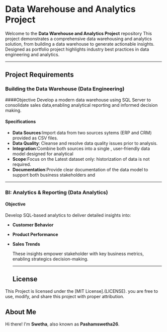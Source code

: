 # Data Warehouse and Analytics Project

Welcome to the **Data Warehouse and Analytics Project** repository
This project demonstrates a comprehensive data warehousing and analytics solution, from building a data warehouse to generate actionable insights. Designed as portfolio project highlights industry best practices in data engineering and analytics.

---

## Project Requirements

### Building the Data Warehouse (Data Engineering)

####Objective
Develop a modern data warehouse using SQL Server to consolidate sales data,enabling analytical reporting and informed decision making.

#### Specifications
- **Data Sources**:Import data from two sources sytems (ERP and CRM) provided as CSV files.
- **Data Quality**: Cleanse and resolve data quality issues prior to analysis.
- **Integration**:Combine both sources into a single , user-friendly data model designed for analytical
- **Scope**:Focus on the Latest dataset only: historization of data is not required.
- **Documentation**:Provide clear documentation of the data model to support both business stakeholders and

---

### BI: Analytics & Reporting (Data Analytics)

#### Objective
Develop SQL-based analytics to deliver detailed insights into:
- **Customer Behavior**
- **Product Performance**
- **Sales Trends**

  These insights empower stakeholder with key business metrics, enabling strategics decision-making.

  ---

  ## License

This Project is licensed under the [MIT License].(LICENSE). you are free to use, modify, and share this project with proper attribution.

## About Me

Hi there! I'm **Swetha**, also known as **Pashamswetha26**.



  









